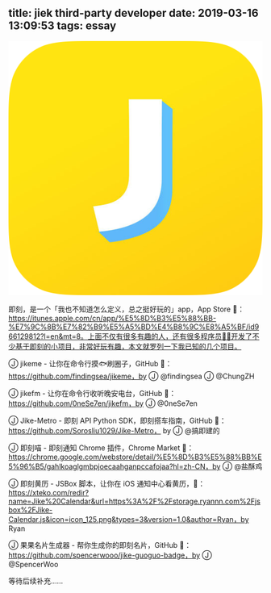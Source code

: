title: jiek third-party developer
date: 2019-03-16 13:09:53
tags: essay
---

![即刻 - 看点好东西 by If Tech](https://github.com/findingsea/blog_source/blob/master/images/jike.jpg)

即刻，是一个「我也不知道怎么定义，总之挺好玩的」app，App Store 🔗：https://itunes.apple.com/cn/app/%E5%8D%B3%E5%88%BB-%E7%9C%8B%E7%82%B9%E5%A5%BD%E4%B8%9C%E8%A5%BF/id966129812?l=en&mt=8。上面不仅有很多有趣的人，还有很多程序员👨‍💻‍开发了不少基于即刻的小项目，非常好玩有趣，本文就罗列一下我已知的几个项目。

<!-- more -->

Ⓙ jikeme - 让你在命令行摸🐟刷圈子，GitHub 🔗：https://github.com/findingsea/jikeme，by Ⓙ @findingsea Ⓙ @ChungZH 

Ⓙ jikefm - 让你在命令行收听晚安电台，GitHub 🔗：https://github.com/0neSe7en/jikefm，by Ⓙ @0neSe7en 

Ⓙ Jike-Metro - 即刻 API Python SDK，即刻搭车指南，GitHub 🔗：https://github.com/Sorosliu1029/Jike-Metro， by Ⓙ @搞即建的 

Ⓙ 即刻喵 - 即刻通知 Chrome 插件，Chrome Market 🔗：https://chrome.google.com/webstore/detail/%E5%8D%B3%E5%88%BB%E5%96%B5/gahlkoaglgmbpjoecaahganpccafojaa?hl=zh-CN，by Ⓙ @盐酥鸡 

Ⓙ 即刻黄历 - JSBox 脚本，让你在 iOS 通知中心看黄历，🔗：https://xteko.com/redir?name=Jike%20Calendar&url=https%3A%2F%2Fstorage.ryannn.com%2Fjsbox%2FJike-Calendar.js&icon=icon_125.png&types=3&version=1.0&author=Ryan，by Ryan

Ⓙ 果果名片生成器 - 帮你生成你的即刻名片，GitHub 🔗：https://github.com/spencerwooo/jike-guoguo-badge，by Ⓙ @SpencerWoo

等待后续补充……